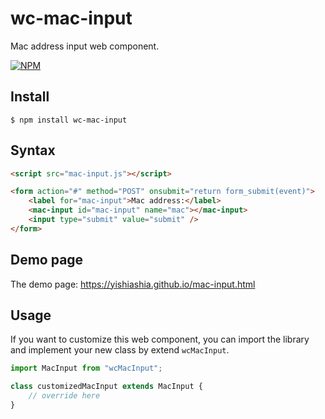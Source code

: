 # wc-mac-input

Mac address input web component.

[![NPM](https://nodei.co/npm/wc-mac-input.png?mini=true)](https://www.npmjs.com/package/wc-mac-input)

## Install

    $ npm install wc-mac-input

## Syntax

```html
<script src="mac-input.js"></script>

<form action="#" method="POST" onsubmit="return form_submit(event)">
    <label for="mac-input">Mac address:</label>
    <mac-input id="mac-input" name="mac"></mac-input>
    <input type="submit" value="submit" />
</form>
```

## Demo page
The demo page: https://yishiashia.github.io/mac-input.html
## Usage

If you want to customize this web component, you can import the library and 
implement your new class by extend `wcMacInput`.

```js
import MacInput from "wcMacInput";

class customizedMacInput extends MacInput {
    // override here
}

```
